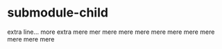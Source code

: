# submodule-child

extra line...
more extra
mere mer
mere
mere
mere
mere
mere
mere
mere
mere
mere
mere
